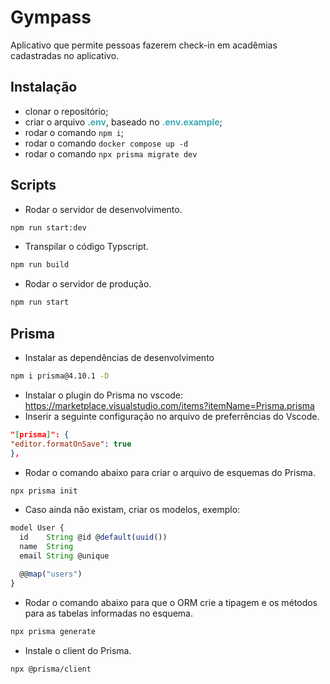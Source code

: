 # Gympass

Aplicativo que permite pessoas fazerem check-in em acadêmias cadastradas no aplicativo.

## Instalação

- clonar o repositório;
- criar o arquivo <span style="color:#3fabb5">**.env**</span>, baseado no <span style="color:#3fabb5">**.env.example**</span>;
- rodar o comando ```npm i```;
- rodar o comando ```docker compose up -d```
- rodar o comando ```npx prisma migrate dev```


## Scripts

- Rodar o servidor de desenvolvimento.
```bash
npm run start:dev
```
-  Transpilar o código Typscript.
```bash
npm run build
```

-  Rodar o servidor de produção.
```bash
npm run start
```
## Prisma

- Instalar as dependências de desenvolvimento
```bash
npm i prisma@4.10.1 -D  
```
- Instalar o plugin do Prisma no vscode: https://marketplace.visualstudio.com/items?itemName=Prisma.prisma
- Inserir a seguinte configuração no arquivo de preferrências do Vscode.
```json
"[prisma]": {
"editor.formatOnSave": true
},
```
- Rodar o comando abaixo para criar o arquivo de esquemas do Prisma.
```bash
npx prisma init
```
- Caso ainda não existam, criar os modelos, exemplo:
```typescript
model User {
  id    String @id @default(uuid())
  name  String
  email String @unique

  @@map("users")
}
```
- Rodar o comando abaixo para que o ORM crie a tipagem e os métodos para as tabelas informadas no esquema.
```bash
npx prisma generate
```
- Instale o client do Prisma.
```bash
npx @prisma/client
```